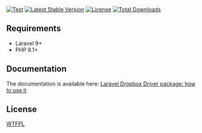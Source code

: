 [![Test](https://github.com/benjamincrozat/laravel-dropbox-driver/actions/workflows/run-tests.yml/badge.svg)](https://github.com/benjamincrozat/laravel-dropbox-driver/actions/workflows/run-tests.yml)
[![Latest Stable Version](https://poser.pugx.org/benjamincrozat/laravel-dropbox-driver/v/stable)](https://packagist.org/packages/benjamincrozat/laravel-dropbox-driver)
[![License](https://poser.pugx.org/benjamincrozat/laravel-dropbox-driver/license)](https://packagist.org/packages/benjamincrozat/laravel-dropbox-driver)
[![Total Downloads](https://poser.pugx.org/benjamincrozat/laravel-dropbox-driver/downloads)](https://packagist.org/packages/benjamincrozat/laravel-dropbox-driver)

## Requirements

- Laravel 9+
- PHP 8.1+

## Documentation

The documentation is available here: [Laravel Dropbox Driver package: how to use it](https://benjamincrozat.com/laravel-dropbox-driver)

## License

[WTFPL](http://www.wtfpl.net/about/)
